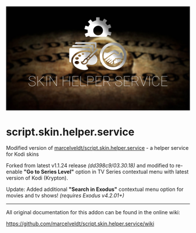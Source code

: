![icon](fanart.jpg) 

# script.skin.helper.service
Modified version of [marcelveldt/script.skin.helper.service](https://github.com/marcelveldt/script.skin.helper.service) - a helper service for Kodi skins  

Forked from latest v1.1.24 release *(dd398c9/03.30.18)* and modified to re-enable **"Go to Series Level"** option in TV Series contextual menu with latest version of Kodi (Krypton). 

Update: Added additional **"Search in Exodus"** contextual menu option for movies and tv shows! *(requires Exodus v4.2.01+)*

________________________________________________________________________________________________________


All original documentation for this addon can be found in the online wiki:

https://github.com/marcelveldt/script.skin.helper.service/wiki
